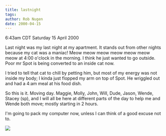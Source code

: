 ```yaml
---
title: lastnight
tags: 
author: Rob Nugen
date: 2000-04-15
---
```


<title>Last Night</title>
<p class=date>6:43am CDT Saturday 15 April 2000</p>

<p>Last night was my last night at my apartment.  It stands out from
other nights because my cat was a maniac!  Meow meow meow meow meow
meow meow at 4:00 o'clock in the morning.  I think he just wanted to
go outside.  Poor mr Spot is being converted to an inside cat now.

<p>I tried to tell that cat to chill by petting him, but most of my
energy was not inside my body; I kinda just flopped my arm on top of
Spot.  He wriggled out and had a 4:am meal at his food dish.

<p>So this is it.  Moving day.  Maggie, Molly, John, Will, Dude,
Jason, Wende, Stacey (sp), and I will all be here at different parts
of the day to help me and Wende both move; mostly starting in 2 hours.

<p>I'm going to pack my computer now, unless I can think of a good
excuse not to.

<p><img src='/images/rob/wL-ROB.gif'>

